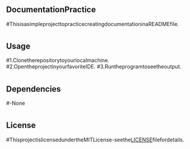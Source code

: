 ## DocumentationPractice
#ThisisasimpleprojecttopracticecreatingdocumentationinaREADMEfile.
#
## Usage
#1.Clonetherepositorytoyourlocalmachine.
#2.OpentheprojectinyourfavoriteIDE.
#3.Runtheprogramtoseetheoutput.
#
## Dependencies
#-None
#
## License
#ThisprojectislicensedundertheMITLicense-seethe[LICENSE](LICENSE)filefordetails.
